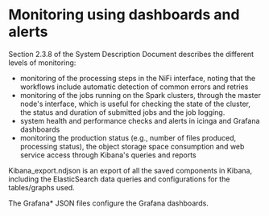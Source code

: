 # Monitoring using dashboards and alerts

Section 2.3.8 of the System Description Document describes the different levels of monitoring:
* monitoring of the processing steps in the NiFi interface, noting that the workflows include automatic detection of common errors and retries
* monitoring of the jobs running on the Spark clusters, through the master node's interface, which is useful for checking the state of the cluster, the status and duration of submitted jobs and the job logging.
* system health and performance checks and alerts in icinga and Grafana dashboards
* monitoring the production status (e.g., number of files produced, processing status), the object storage space consumption and web service access through Kibana's queries and reports

Kibana_export.ndjson is an export of all the saved components in Kibana, including the ElasticSearch data queries and configurations for the tables/graphs used.

The Grafana* JSON files configure the Grafana dashboards.

